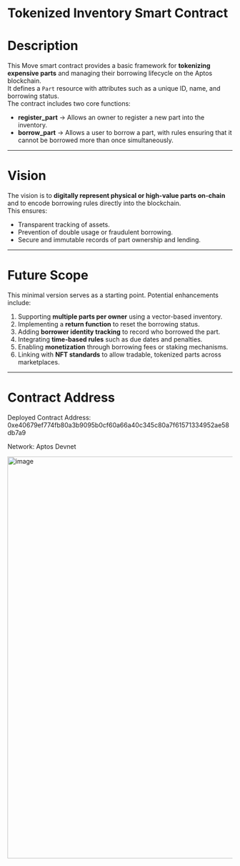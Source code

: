 # Tokenized Inventory Smart Contract

# Description
This Move smart contract provides a basic framework for **tokenizing expensive parts** and managing their borrowing lifecycle on the Aptos blockchain.  
It defines a `Part` resource with attributes such as a unique ID, name, and borrowing status.  
The contract includes two core functions:
- **register_part** → Allows an owner to register a new part into the inventory.  
- **borrow_part** → Allows a user to borrow a part, with rules ensuring that it cannot be borrowed more than once simultaneously.  

---

# Vision
The vision is to **digitally represent physical or high-value parts on-chain** and to encode borrowing rules directly into the blockchain.  
This ensures:
- Transparent tracking of assets.  
- Prevention of double usage or fraudulent borrowing.  
- Secure and immutable records of part ownership and lending.  

---

# Future Scope
This minimal version serves as a starting point. Potential enhancements include:
1. Supporting **multiple parts per owner** using a vector-based inventory.  
2. Implementing a **return function** to reset the borrowing status.  
3. Adding **borrower identity tracking** to record who borrowed the part.  
4. Integrating **time-based rules** such as due dates and penalties.  
5. Enabling **monetization** through borrowing fees or staking mechanisms.  
6. Linking with **NFT standards** to allow tradable, tokenized parts across marketplaces.  

---

# Contract Address
Deployed Contract Address:  0xe40679ef774fb80a3b9095b0cf60a66a40c345c80a7f61571334952ae58db7a9

Network: Aptos Devnet


<img width="1905" height="900" alt="image" src="https://github.com/user-attachments/assets/7aacd3c9-8601-4d4f-a0fb-08b2f81fa87a" />
